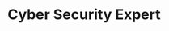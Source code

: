 ---
order: 12
featuredTitle: "Cyber Security"
featuredDescription: "Step by step guide to becoming a Cyber Security Expert in 2023"
title: "Cyber Security Expert"
description: "Step by step guide to becoming a Cyber Security developer in 2023"
isUpcoming: true
schema:
  headline: "Cyber Security Roadmap"
  description: "Learn how to become a Cyber Security expert with this interactive step by step guide in 2023. We also have resources and short descriptions attached to the roadmap items so you can get everything you want to learn in one place."
  imageUrl: "https://roadmap.sh/roadmaps/cyber-security.png"
  datePublished: "2023-01-05"
  dateModified: "2023-01-20"
seo:
  title: "Cyber Security Roadmap"
  description: "Community driven, articles, resources, guides, interview questions, quizzes for cyber security. Learn to become a modern Cyber Security developer by following the steps, skills, resources and guides listed in this roadmap."
  keywords:
    - "guide to becoming a cyber security expert"
    - "guide to becoming a cyber security expert"
    - "cyber security expert"
    - "cyber security skills"
    - "guide to cyber security"
    - "cyber security roadmap"
    - "cyber security skills"
    - "cyber security skills test"
    - "skills for cyber security"
    - "what is cyber security"
    - "cyber security quiz"
    - "cyber security interview questions"
    - "cyber security engineer roadmap"
    - "cyber security expert roadmap"
    - "become a cyber security expert"
    - "cyber security expert career path"
    - "cyber security expert"
    - "modern cyber security expert"
relatedRoadmaps:
  - "backend"
  - "devops"
  - "java"
  - "python"
  - "nodejs"
sitemap:
  priority: 1
  changefreq: "monthly"
tags:
  - "roadmap"
  - "main-sitemap"
  - "role-roadmap"
---